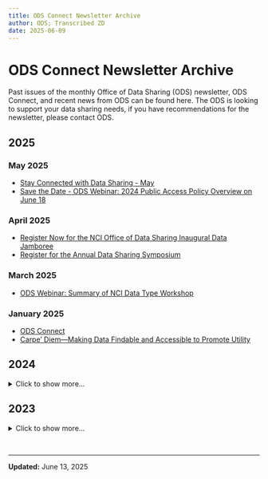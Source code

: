 ```yaml
---
title: ODS Connect Newsletter Archive
author: ODS; Transcribed ZD
date: 2025-06-09
---
```


# ODS Connect Newsletter Archive

Past issues of the monthly Office of Data Sharing (ODS) newsletter, ODS Connect, and recent news from ODS can be found here. The ODS is looking to support your data sharing needs, if you have recommendations for the newsletter, please contact ODS.

## 2025

### May 2025

- <a href="https://cbiit.github.io/ccdi-ods-content/pages/documents/ods-newsletters/2025/2025-05-08_Stay_Connected_with_Data_Sharing_May.pdf" target="_blank"> Stay Connected with Data Sharing - May</a>
- <a href="https://cbiit.github.io/ccdi-ods-content/pages/documents/ods-newsletters/2025/2025-05-22_Save_the_Date_ODS_Webinar_2024_Public_Access_Policy_Overview_on_June_18.pdf" target="_blank"> Save the Date - ODS Webinar: 2024 Public Access Policy Overview on June 18</a>

### April 2025

- <a href="https://cbiit.github.io/ccdi-ods-content/pages/documents/ods-newsletters/2025/2025-04-10_Register_Now_for_the_NCI_Office_of_Data_Sharing_Inaugural_Data_Jamboree.pdf" target="_blank">Register Now for the NCI Office of Data Sharing Inaugural Data Jamboree</a>
- <a href="https://cbiit.github.io/ccdi-ods-content/pages/documents/ods-newsletters/2025/2025-04-24_Register_for_the_Annual_Data_Sharing_Symposium.pdf" target="_blank">Register for the Annual Data Sharing Symposium</a>

### March 2025

- <a href="https://cbiit.github.io/ccdi-ods-content/pages/documents/ods-newsletters/2025/2025-03-25_ODS_Webinar_Summary_of_NCI_Data_Type_Workshop.pdf" target="_blank">ODS Webinar: Summary of NCI Data Type Workshop</a>

### January 2025

- <a href="https://cbiit.github.io/ccdi-ods-content/pages/documents/ods-newsletters/2025/2025-01-03_ODS_Connect_January_2025.pdf" target="_blank">ODS Connect</a>
- <a href="https://cbiit.github.io/ccdi-ods-content/pages/documents/ods-newsletters/2025/2025-01-16_Carpe’_Diem_Making_Data_Findable_and_Accessible_to_Promote_Utility.pdf" target="_blank">Carpe’ Diem—Making Data Findable and Accessible to Promote Utility</a>

## 2024

<details>
  <summary>
  Click to show more...
  </summary>

### December 2024

- <a href="https://cbiit.github.io/ccdi-ods-content/pages/documents/ods-newsletters/2024/2024-12-06_Inaugural_ODS_Webinar_&_New_Dataset_Exploration_Feature_in_the_Index_of_NCI_Studies_(INS).pdf" target="_blank">Inaugural ODS Webinar & New Dataset Exploration Feature in the Index of NCI Studies (INS)</a>

### November 2024

- <a href="https://cbiit.github.io/ccdi-ods-content/pages/documents/ods-newsletters/2024/2024-11-07_NCI_Office_of_Data_Sharing_Salutes_Veterans_and_Service_Members__Initiatives_and_Update.pdf" target="_blank">NCI Office of Data Sharing Salutes Veterans and Service Members: Initiatives and Update</a>
- <a href="https://cbiit.github.io/ccdi-ods-content/pages/documents/ods-newsletters/2024/2024-11-19_ACTION_NEEDED__Please_add_your_voice_and_expertise_to_government_policy_implementation.pdf" target="_blank">ACTION NEEDED: Please add your voice and expertise to government policy implementation</a>
- <a href="https://cbiit.github.io/ccdi-ods-content/pages/documents/ods-newsletters/2024/2024-11-21_REMINDER__Action_Needed_by_November_29th_&_ODS_Symposium_Executive_Summary.pdf" target="_blank">REMINDER: Action Needed by November 29th & ODS Symposium Executive Summary</a>

### October 2024

- <a href="https://cbiit.github.io/ccdi-ods-content/pages/documents/ods-newsletters/2024/2024-10-03_ODS_Data_Sharing_Symposium_2024__Join_the_Conversation.pdf" target="_blank">ODS Data Sharing Symposium 2024: Join the Conversation</a>
- <a href="https://cbiit.github.io/ccdi-ods-content/pages/documents/ods-newsletters/2024/2024-10-25_Key_Impressions_from_the_ODS_Symposium.pdf" target="_blank">Key Impressions from the ODS Symposium</a>

### September 2024

- <a href="https://cbiit.github.io/ccdi-ods-content/pages/documents/ods-newsletters/2024/2024-09-05_NCI_ODS_Workshop_Series_and_Register_for_the_Annual_Data_Sharing_Symposium.pdf" target="_blank">NCI ODS Workshop Series and Register for the Annual Data Sharing Symposium</a>
- <a href="https://cbiit.github.io/ccdi-ods-content/pages/documents/ods-newsletters/2024/2024-09-19_Highlighting_National_Childhood_Cancer_Awareness_Month_and_NCI's_Index_of_NCI_Studies.pdf" target="_blank">Highlighting National Childhood Cancer Awareness Month and NCI's Index of NCI Studies</a>

### August 2024

- <a href="https://cbiit.github.io/ccdi-ods-content/pages/documents/ods-newsletters/2024/2024-08-08_Stay_Connected_with_Data_Sharing_August_2024.pdf" target="_blank">Stay Connected with Data Sharing: August</a>
- <a href="https://cbiit.github.io/ccdi-ods-content/pages/documents/ods-newsletters/2024/2024-08-22_Apply_Today_to_Participate_in_an_In-Person_HTAN_Data_Jamboree.pdf" target="_blank">Apply Today to Participate in an In-Person HTAN Data Jamboree</a>
- <a href="https://cbiit.github.io/ccdi-ods-content/pages/documents/ods-newsletters/2024/2024-08-26_USCDI+_Cancer_Registry_Seeks_Feedback_on_Data_Element_List_and_Hosts_Listening_Session.pdf" target="_blank">USCDI+ Cancer Registry Seeks Feedback on Data Element List and Hosts Listening Session</a>

### July 2024

- <a href="https://cbiit.github.io/ccdi-ods-content/pages/documents/ods-newsletters/2024/2024-07-11_Stay_Connected_with_Data_Sharing_July_2024.pdf" target="_blank">Stay Connected with Data Sharing: July</a>
- <a href="https://cbiit.github.io/ccdi-ods-content/pages/documents/ods-newsletters/2024/2024-07-25_NCI_Data_Sharing_Resources_and_Support_for_Cancer_Researchers.pdf" target="_blank">NCI Data Sharing: Resources and Support for Cancer Researchers</a>

### June 2024

- <a href="https://cbiit.github.io/ccdi-ods-content/pages/documents/ods-newsletters/2024/2024-06-06_Stay_Connected_with_Data_Sharing_June_2024.pdf" target="_blank">Stay Connected with Data Sharing: June</a>
- <a href="https://cbiit.github.io/ccdi-ods-content/pages/documents/ods-newsletters/2024/2024-06-20_Cancer_Moonshot_Biobank_Releases_Data_for_First_248_Participants.pdf" target="_blank">Cancer Moonshot Biobank Releases Data for First 248 Participants</a>
- <a href="https://cbiit.github.io/ccdi-ods-content/pages/documents/ods-newsletters/2024/2024-06-25_Human_Tumor_Atlas_Network_(HTAN)_Data_Jamboree_2024_Pitch.pdf" target="_blank">Human Tumor Atlas Network (HTAN) Data Jamboree 2024 Pitch</a>

### May 2024

- <a href="https://cbiit.github.io/ccdi-ods-content/pages/documents/ods-newsletters/2024/2024-05-10_Register_Now_for_the_Annual_Data_Sharing_Symposium!.pdf" target="_blank">Register Now for the Annual Data Sharing Symposium!</a>
- <a href="https://cbiit.github.io/ccdi-ods-content/pages/documents/ods-newsletters/2024/2024-05-23_Highlights_from_AACR_and_Congratulations_Dr._Kerlavage.pdf" target="_blank">Highlights from AACR and Congratulations Dr. Kerlavage</a>

### April 2024

- <a href="https://cbiit.github.io/ccdi-ods-content/pages/documents/ods-newsletters/2024/2024-04-04_Stay_Connected_with_Data_Sharing_April_2024.pdf" target="_blank">Stay Connected with Data Sharing: April</a>
- <a href="https://cbiit.github.io/ccdi-ods-content/pages/documents/ods-newsletters/2024/2024-04-18_Data_Sharing_Champion_Cancer_Target_Discovery_and_Development_(CTD²)_Network.pdf" target="_blank">Data Sharing Champion: Cancer Target Discovery and Development (CTD²) Network</a>

### March 2024

- <a href="https://cbiit.github.io/ccdi-ods-content/pages/documents/ods-newsletters/2024/2024-03-07_Stay_Connected_with_Data_Sharing_March_2024.pdf" target="_blank">Stay Connected with Data Sharing: March</a>
- <a href="https://cbiit.github.io/ccdi-ods-content/pages/documents/ods-newsletters/2024/2024-03-21_Where_to_Find_ODS_at_AACR.pdf" target="_blank">Where to Find ODS at AACR</a>

### February 2024

- <a href="https://cbiit.github.io/ccdi-ods-content/pages/documents/ods-newsletters/2024/2024-02-08_Stay_Connected_with_Data_Sharing_February_2024.pdf" target="_blank">Stay Connected with Data Sharing: February</a>
- <a href="https://cbiit.github.io/ccdi-ods-content/pages/documents/ods-newsletters/2024/2024-02-22_Data_Sharing_of_NCI-Sponsored_Cancer_Screening_Trials.pdf" target="_blank">Data Sharing of NCI-Sponsored Cancer Screening Trials</a>

### January 2024

- <a href="https://cbiit.github.io/ccdi-ods-content/pages/documents/ods-newsletters/2024/2024-01-16_ODS_Connect_January_2024.pdf" target="_blank">ODS Connect</a>
- <a href="https://cbiit.github.io/ccdi-ods-content/pages/documents/ods-newsletters/2024/2024-01-25_NIH_Data_Management_and_Sharing_Policy_Year_One.pdf" target="_blank">NIH Data Management and Sharing Policy - Year One</a>

</details>

## 2023

<details>
  <summary>
  Click to show more...
  </summary>

### December 2023

- <a href="https://cbiit.github.io/ccdi-ods-content/pages/documents/ods-newsletters/2023/2023-12-21_ODS_Connect_December_2023.pdf" target="_blank">ODS Connect</a>

### November 2023

- <a href="https://cbiit.github.io/ccdi-ods-content/pages/documents/ods-newsletters/2023/2023-11-17_ODS_Connect_November_2023.pdf" target="_blank">ODS Connect</a>

### October 2023

- <a href="https://cbiit.github.io/ccdi-ods-content/pages/documents/ods-newsletters/2023/2023-10-20_ODS_Connect_October_2023.pdf" target="_blank">ODS Connect</a>

### September 2023

- <a href="https://cbiit.github.io/ccdi-ods-content/pages/documents/ods-newsletters/2023/2023-09-22_ODS_Connect_September_2023.pdf" target="_blank">ODS Connect</a>

### August 2023

- <a href="https://cbiit.github.io/ccdi-ods-content/pages/documents/ods-newsletters/2023/2023-08-24_ODS_Connect_August_2023.pdf" target="_blank">ODS Connect</a>

### July 2023

- <a href="https://cbiit.github.io/ccdi-ods-content/pages/documents/ods-newsletters/2023/2023-07-21_ODS_Connect_July_2023.pdf" target="_blank">ODS Connect</a>

</details>

&nbsp;

---

**Updated:** June 13, 2025
